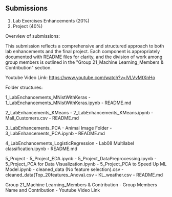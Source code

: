    Submissions
-------------------

1. Lab Exercises Enhancements (20%)
2. Project (40%)


Overview of submissions:

This submission reflects a comprehensive and structured approach to both lab enhancements and the final project. Each component is appropriately documented with README files for clarity, and the division of work among group members is outlined in the "Group 21_Machine Learning_Members & Contribution" section.


Youtube Video Link: https://www.youtube.com/watch?v=lVLVvMtXnHo


Folder structures:

1_LabEnchancements_MNistWithKeras
        - 1_LabEnchancements_MNistWithKeras.ipynb
        - README.md
       
2_LabEnhancements_KMeans
        - 2_LabEnhancements_KMeans.ipynb
        - Mall_Customers.csv
        - README.md
          
3_LabEnhancements_PCA
        - Animal Image Folder
        - 3_LabEnhancements_PCA.ipynb
        - README.md
          
4_LabEnchancements_LogisticRegression
        - Lab08 Multilabel classification.ipynb
        - README.md
          
5_Project
        - 5_Project_EDA.ipynb
        - 5_Project_DataPreprocessing.ipynb
        - 5_Project_PCA for Data Visualization.ipynb
        - 5_Project_PCA to Speed Up ML Model.ipynb
        - cleaned_data (No feature selection).csv
        - cleaned_data(Top_20features_Anova).csv
        - KL_weather.csv
        - README.md 
        
Group 21_Machine Learning_Members & Contribution
        - Group Members Name and Contribution
        - Youtube Video Link
